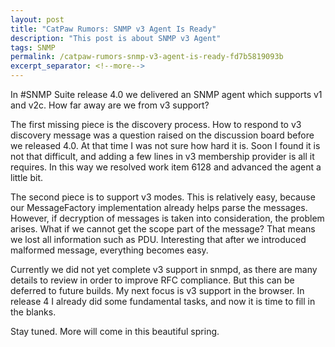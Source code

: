 ```yaml
---
layout: post
title: "CatPaw Rumors: SNMP v3 Agent Is Ready"
description: "This post is about SNMP v3 Agent"
tags: SNMP
permalink: /catpaw-rumors-snmp-v3-agent-is-ready-fd7b5819093b
excerpt_separator: <!--more-->
---
```

In #SNMP Suite release 4.0 we delivered an SNMP agent which supports v1 and v2c. How far away are we from v3 support?
<!--more-->

The first missing piece is the discovery process. How to respond to v3 discovery message was a question raised on the discussion board before we released 4.0. At that time I was not sure how hard it is. Soon I found it is not that difficult, and adding a few lines in v3 membership provider is all it requires. In this way we resolved work item 6128 and advanced the agent a little bit.

The second piece is to support v3 modes. This is relatively easy, because our MessageFactory implementation already helps parse the messages. However, if decryption of messages is taken into consideration, the problem arises. What if we cannot get the scope part of the message? That means we lost all information such as PDU. Interesting that after we introduced malformed message, everything becomes easy.

Currently we did not yet complete v3 support in snmpd, as there are many details to review in order to improve RFC compliance. But this can be deferred to future builds. My next focus is v3 support in the browser. In release 4 I already did some fundamental tasks, and now it is time to fill in the blanks.

Stay tuned. More will come in this beautiful spring.
